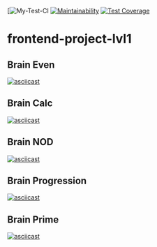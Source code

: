 [![My-Test-CI](https://github.com/DVo1/frontend-project-lvl1/workflows/My-Test-CI/badge.svg?branch=master)
[![Maintainability](https://api.codeclimate.com/v1/badges/5251a0fee24f420dfe9b/maintainability)](https://codeclimate.com/github/DVo1/frontend-project-lvl1/maintainability)
[![Test Coverage](https://api.codeclimate.com/v1/badges/a99a88d28ad37a79dbf6/test_coverage)](https://codeclimate.com/github/codeclimate/codeclimate/test_coverage)

# frontend-project-lvl1

## Brain Even 
[![asciicast](https://asciinema.org/a/IV2CMfMrAte97zypDUwSe0eLe.png)](https://asciinema.org/a/IV2CMfMrAte97zypDUwSe0eLe) 

## Brain Calc
[![asciicast](https://asciinema.org/a/6pHXlHYRm85rkaXv7CZ1fFqv0.png)](https://asciinema.org/a/6pHXlHYRm85rkaXv7CZ1fFqv0)

## Brain NOD
[![asciicast](https://asciinema.org/a/JaIamdkdHp1wVvejeZm12KlEd.png)](https://asciinema.org/a/JaIamdkdHp1wVvejeZm12KlEd)

## Brain Progression
[![asciicast](https://asciinema.org/a/CxCWhYyfpVwbt2lfybUrhxygi.png)](https://asciinema.org/a/CxCWhYyfpVwbt2lfybUrhxygi)

## Brain Prime
[![asciicast](https://asciinema.org/a/1TkshljC7KSJIewQkFhSggjIs.png)](https://asciinema.org/a/1TkshljC7KSJIewQkFhSggjIs)